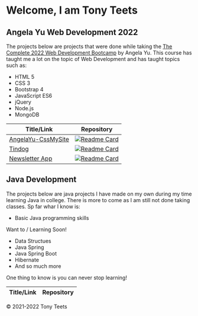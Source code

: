 # Welcome, I am Tony Teets


## Angela Yu Web Development 2022
The projects below are projects that were done while taking the [The Complete 2022 Web Development Bootcamp](https://www.udemy.com/course/the-complete-web-development-bootcamp/ "The Complete 2022 Web Development Bootcamp") by Angela Yu. This course has taught me a lot on the topic of Web Development and has taught topics such as:
- HTML 5
- CSS 3
- Bootstrap 4
- JavaScript ES6
- jQuery
- Node.js
- MongoDB


|   Title/Link |  Repository |
| ------------ | ------------ |
|  [AngelaYu-CssMySite](https://tteets09.github.io/AngelaYu-CssMySite/ "AngelaYu-CssMySite") | [![Readme Card](https://github-readme-stats.vercel.app/api/pin/?username=tteets09&repo=AngelaYu-CssMySite&theme=nord)](https://github.com/tteets09/AngelaYu-CssMySite)|
|  [Tindog](https://tteets09.github.io/tindog/ "Tindog") | [![Readme Card](https://github-readme-stats.vercel.app/api/pin/?username=tteets09&repo=tindog&theme=nord)](https://github.com/tteets09/tindog)|
|  [Newsletter App](https://coderamux-news.herokuapp.com/ "newsletter-app") | [![Readme Card](https://github-readme-stats.vercel.app/api/pin/?username=tteets09&repo=newsletter-app&theme=nord)](https://github.com/tteets09/newsletter-app)|

## Java Development
The projects below are java projects I have made on my own during my time learning Java in college. There is more to come as I am still not done taking classes. Sp far whar I know is:

- Basic Java programming skills

Want to / Learning Soon!
- Data Structues
- Java Spring
- Java Spring Boot
- Hibernate
- And so much more

One thing to know is you can never stop learning!

|  Title/Link |  Repository |
| ------------ | ------------ |


&copy; 2021-2022 Tony Teets
